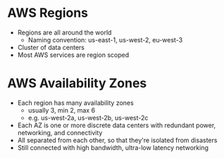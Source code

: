# AWS Regions

* Regions are all around the world
  * Naming convention: us-east-1, us-west-2, eu-west-3
* Cluster of data centers
* Most AWS services are region scoped

# AWS Availability Zones

* Each region has many availability zones
  * usually 3, min 2, max 6
  * e.g. us-west-2a, us-west-2b, us-west-2c
* Each AZ is one or more discrete data centers with redundant power, networking, and connectivity
* All separated from each other, so that they're isolated from disasters
* Still connected with high bandwidth, ultra-low latency networking


